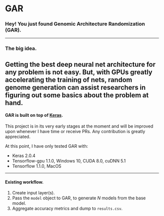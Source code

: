 # GAR
### Hey! You just found Genomic Architecture Randomization (GAR).

---
### The big idea.

Getting the best deep neural net architecture for any problem is not easy. But, with GPUs greatly accelerating the training of nets, random genome generation can assist researchers in figuring out some basics about the problem at hand.   
---
#### GAR is built on top of [Keras](https://github.com/fchollet/keras).

This project is in its very early stages at the moment and will be improved upon whenever I have time or receive PRs. Any contribution is greatly appreciated.

At this point, I have only tested GAR with:
  - Keras 2.0.4
  - Tensorflow-gpu 1.1.0, Windows 10, CUDA 8.0, cuDNN 5.1
  - Tensorflow 1.1.0, MacOS
---
#### Existing workflow.

1. Create input layer(s).
2. Pass the `model` object to GAR, to generate _N_ models from the base model. 
3. Aggregate accuracy metrics and dump to `results.csv`.

